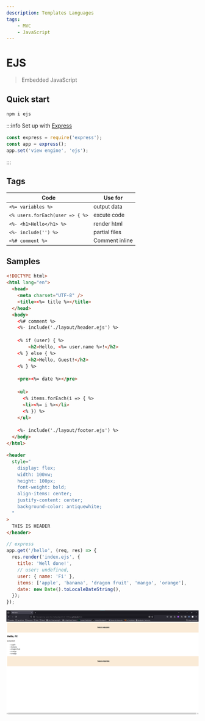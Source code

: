```yaml
---
description: Templates Languages
tags:
    - MVC
    - JavaScript
---
```


# EJS

> Embedded JavaScript

## Quick start

```bash
npm i ejs
```

:::info Set up with [Express](../../../technologies/js/frameworks/backend/express.md)

```js
const express = require('express');
const app = express();
app.set('view engine', 'ejs');
```

:::

## Tags

| Code | Use for |
| --- | --- |
| `<%= variables %>` | output data |
| `<% users.forEach(user => { %>` | excute code |
| `<%- <h1>Hello</h1> %>` | render html |
| `<%- include('') %>` | partial files |
| `<%# comment %>` | Comment inline |

## Samples

```html title='index.ejs'
<!DOCTYPE html>
<html lang="en">
  <head>
    <meta charset="UTF-8" />
    <title><%= title %></title>
  </head>
  <body>
    <%# comment %>
    <%- include('./layout/header.ejs') %>

    <% if (user) { %>
        <h2>Hello, <%= user.name %>!</h2>
    <% } else { %>
        <h2>Hello, Guest!</h2>
    <% } %>

    <pre><%= date %></pre>

    <ul>
      <% items.forEach(i => { %>
      <li><%= i %></li>
      <% }) %>
    </ul>

    <%- include('./layout/footer.ejs') %>
  </body>
</html>
```

```html title='layout/header.ejs'
<header
  style="
    display: flex;
    width: 100vw;
    height: 100px;
    font-weight: bold;
    align-items: center;
    justify-content: center;
    background-color: antiquewhite;
  "
>
  THIS IS HEADER
</header>
```

```js
// express
app.get('/hello', (req, res) => {
  res.render('index.ejs', {
    title: 'Well done!',
    // user: undefined,
    user: { name: 'Fi' },
    items: ['apple', 'banana', 'dragon fruit', 'mango', 'orange'],
    date: new Date().toLocaleDateString(),
  });
});
```

![alt text](../../../assets/ejs-samples.png)
